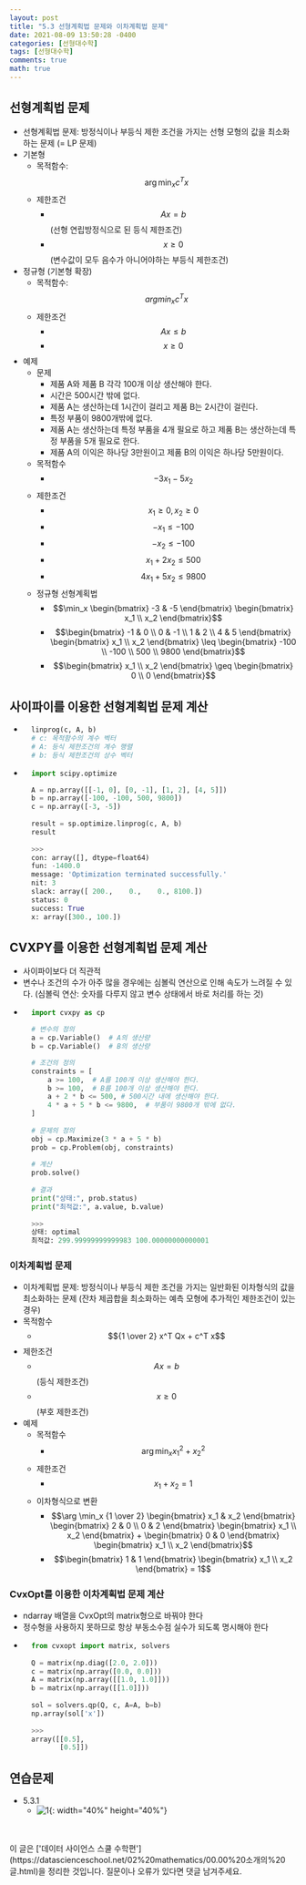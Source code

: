 ```yaml
---
layout: post
title: "5.3 선형계획법 문제와 이차계획법 문제"
date: 2021-08-09 13:50:28 -0400
categories: [선형대수학]
tags: [선형대수학]
comments: true
math: true
---
```


## 선형계획법 문제
- 선형계획법 문제: 방정식이나 부등식 제한 조건을 가지는 선형 모형의 값을 최소화하는 문제 (= LP 문제)
- 기본형
    - 목적함수: $$\arg \min_x c^Tx$$
    - 제한조건
        - $$Ax = b$$ (선형 연립방정식으로 된 등식 제한조건)
        - $$x \geq 0$$ (변수값이 모두 음수가 아니어야하는 부등식 제한조건)
- 정규형 (기본형 확장)
    - 목적함수: $$arg min_x c^Tx$$
    - 제한조건
        - $$Ax \leq b$$
        - $$x \geq 0$$
- 예제
    - 문제 
        - 제품 A와 제품 B 각각 100개 이상 생산해야 한다.
        - 시간은 500시간 밖에 없다.
        - 제품 A는 생산하는데 1시간이 걸리고 제품 B는 2시간이 걸린다.
        - 특정 부품이 9800개밖에 없다.
        - 제품 A는 생산하는데 특정 부품을 4개 필요로 하고 제품 B는 생산하는데 특정 부품을 5개 필요로 한다.
        - 제품 A의 이익은 하나당 3만원이고 제품 B의 이익은 하나당 5만원이다.
    - 목적함수
        - $$-3x_1 -5x_2$$ 
    - 제한조건
        - $$x_1 \geq 0, x_2 \geq 0$$
        - $$-x_1 \leq -100$$
        - $$-x_2 \leq -100$$
        - $$x_1 + 2x_2 \leq 500$$
        - $$4x_1 + 5x_2 \leq 9800$$
    - 정규형 선형계획법
        - $$\min_x \begin{bmatrix} -3 & -5 \end{bmatrix} \begin{bmatrix} x_1 \\ x_2 \end{bmatrix}$$
        - $$\begin{bmatrix} -1  & 0 \\ 0 & -1 \\ 1 & 2 \\ 4 & 5 \end{bmatrix} \begin{bmatrix} x_1 \\ x_2 \end{bmatrix} \leq \begin{bmatrix} -100 \\ -100 \\ 500 \\ 9800 \end{bmatrix}$$
        - $$\begin{bmatrix} x_1 \\ x_2 \end{bmatrix} \geq \begin{bmatrix} 0 \\ 0 \end{bmatrix}$$

## 사이파이를 이용한 선형계획법 문제 계산
- ```python
    linprog(c, A, b)
    # c: 목적함수의 계수 벡터
    # A: 등식 제한조건의 계수 행렬
    # b: 등식 제한조건의 상수 벡터
    ```

- ```python
    import scipy.optimize

    A = np.array([[-1, 0], [0, -1], [1, 2], [4, 5]])
    b = np.array([-100, -100, 500, 9800])
    c = np.array([-3, -5])
    
    result = sp.optimize.linprog(c, A, b)
    result
    
    >>>
    con: array([], dtype=float64)
    fun: -1400.0
    message: 'Optimization terminated successfully.'
    nit: 3
    slack: array([ 200.,    0.,    0., 8100.])
    status: 0
    success: True
    x: array([300., 100.])
    ```

## CVXPY를 이용한 선형계획법 문제 계산
- 사이파이보다 더 직관적
- 변수나 조건의 수가 아주 많을 경우에는 심볼릭 연산으로 인해 속도가 느려질 수 있다. (심볼릭 연산:  숫자를 다루지 않고 변수 상태에서 바로 처리를 하는 것)
- ```python
    import cvxpy as cp

    # 변수의 정의
    a = cp.Variable()  # A의 생산량
    b = cp.Variable()  # B의 생산량

    # 조건의 정의
    constraints = [
        a >= 100,  # A를 100개 이상 생산해야 한다.
        b >= 100,  # B를 100개 이상 생산해야 한다. 
        a + 2 * b <= 500, # 500시간 내에 생산해야 한다.
        4 * a + 5 * b <= 9800,  # 부품이 9800개 밖에 없다.
    ]
    
    # 문제의 정의
    obj = cp.Maximize(3 * a + 5 * b)
    prob = cp.Problem(obj, constraints)
    
    # 계산
    prob.solve() 
    
    # 결과
    print("상태:", prob.status)
    print("최적값:", a.value, b.value)
    
    >>>
    상태: optimal
    최적값: 299.99999999999983 100.00000000000001
    ```

### 이차계획법 문제
- 이차계획법 문제: 방정식이나 부등식 제한 조건을 가지는 일반화된 이차형식의 값을 최소화하는 문제 (잔차 제곱합을 최소화하는 예측 모형에 추가적인 제한조건이 있는 경우)
- 목적함수
    - $${1 \over 2} x^T Qx + c^T x$$
- 제한조건
    - $$Ax = b$$ (등식 제한조건)
    - $$x \geq 0$$ (부호 제한조건)
- 예제
    - 목적함수
        - $$\arg \min_x x_1^2 + x_2^2$$
    - 제한조건
        - $$x_1 + x_2 = 1$$
    - 이차형식으로 변환
        - $$\arg \min_x {1 \over 2} \begin{bmatrix} x_1 & x_2 \end{bmatrix} \begin{bmatrix} 2 & 0 \\ 0 & 2 \end{bmatrix} \begin{bmatrix} x_1 \\ x_2 \end{bmatrix} + \begin{bmatrix} 0 & 0 \end{bmatrix} \begin{bmatrix} x_1 \\ x_2 \end{bmatrix}$$
        - $$\begin{bmatrix} 1 & 1 \end{bmatrix} \begin{bmatrix} x_1 \\ x_2 \end{bmatrix} = 1$$

### CvxOpt를 이용한 이차계획법 문제 계산
- ndarray 배열을 CvxOpt의 matrix형으로 바꿔야 한다
- 정수형을 사용하지 못하므로 항상 부동소수점 실수가 되도록 명시해야 한다
- ```python
    from cvxopt import matrix, solvers
    
    Q = matrix(np.diag([2.0, 2.0]))
    c = matrix(np.array([0.0, 0.0]))
    A = matrix(np.array([[1.0, 1.0]]))
    b = matrix(np.array([[1.0]]))
    
    sol = solvers.qp(Q, c, A=A, b=b)
    np.array(sol['x'])
    
    >>>
    array([[0.5],
           [0.5]])
    ```

## 연습문제
- 5.3.1
    - ![1](/images/linearalgebra/5_3/1.png){: width="40%" height="40%"} 


<br/>
<br/>
이 글은 ['데이터 사이언스 스쿨 수학편'](https://datascienceschool.net/02%20mathematics/00.00%20소개의%20글.html)을 정리한 것입니다.
질문이나 오류가 있다면 댓글 남겨주세요.